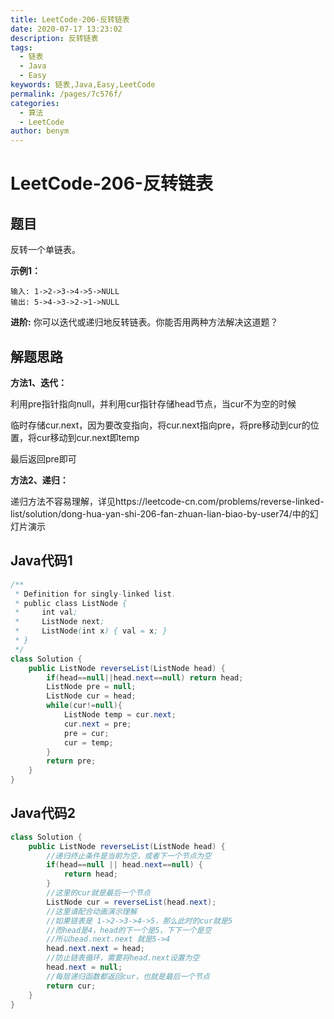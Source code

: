 ```yaml
---
title: LeetCode-206-反转链表
date: 2020-07-17 13:23:02
description: 反转链表
tags: 
  - 链表
  - Java
  - Easy
keywords: 链表,Java,Easy,LeetCode
permalink: /pages/7c576f/
categories: 
  - 算法
  - LeetCode
author: benym
---
```


# LeetCode-206-反转链表

## 题目

反转一个单链表。



**示例1：**

```
输入: 1->2->3->4->5->NULL
输出: 5->4->3->2->1->NULL
```

**进阶:**
你可以迭代或递归地反转链表。你能否用两种方法解决这道题？

## 解题思路

**方法1、迭代：**

利用pre指针指向null，并利用cur指针存储head节点，当cur不为空的时候

临时存储cur.next，因为要改变指向，将cur.next指向pre，将pre移动到cur的位置，将cur移动到cur.next即temp

最后返回pre即可

**方法2、递归：**

递归方法不容易理解，详见https://leetcode-cn.com/problems/reverse-linked-list/solution/dong-hua-yan-shi-206-fan-zhuan-lian-biao-by-user74/中的幻灯片演示

## Java代码1

```java
/**
 * Definition for singly-linked list.
 * public class ListNode {
 *     int val;
 *     ListNode next;
 *     ListNode(int x) { val = x; }
 * }
 */
class Solution {
    public ListNode reverseList(ListNode head) {
        if(head==null||head.next==null) return head;
        ListNode pre = null;
        ListNode cur = head;
        while(cur!=null){
            ListNode temp = cur.next;
            cur.next = pre;
            pre = cur;
            cur = temp;
        }
        return pre;
    }
}
```

## Java代码2

```java
class Solution {
	public ListNode reverseList(ListNode head) {
		//递归终止条件是当前为空，或者下一个节点为空
		if(head==null || head.next==null) {
			return head;
		}
		//这里的cur就是最后一个节点
		ListNode cur = reverseList(head.next);
		//这里请配合动画演示理解
		//如果链表是 1->2->3->4->5，那么此时的cur就是5
		//而head是4，head的下一个是5，下下一个是空
		//所以head.next.next 就是5->4
		head.next.next = head;
		//防止链表循环，需要将head.next设置为空
		head.next = null;
		//每层递归函数都返回cur，也就是最后一个节点
		return cur;
	}
}
```




